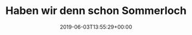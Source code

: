 ---
retweeted: false
source: <a href="https://about.twitter.com/products/tweetdeck" rel="nofollow">TweetDeck</a>
entities:
  hashtags: []
  symbols: []
  user_mentions: []
  urls:
  - url: https://t.co/1oHXhJG2AT
    expanded_url: https://www.sueddeutsche.de/panorama/muecken-rhein-bundeswehr-1.4469270
    display_url: sueddeutsche.de/panorama/mueck…
    indices:
    - '34'
    - '57'
display_text_range:
- '0'
- '57'
favorite_count: '1'
id_str: '1135545544611454976'
truncated: false
retweet_count: '0'
id: '1135545544611454976'
possibly_sensitive: false
created_at: Mon Jun 03 13:55:29 +0000 2019
favorited: false
full_text: Haben wir denn schon Sommerloch?
lang: de
quote_url: https://www.sueddeutsche.de/panorama/muecken-rhein-bundeswehr-1.4469270
tags:
- pesos:twitter
date: '2019-06-03T13:55:29+00:00'
src: https://twitter.com/bascht/status/1135545544611454976
original_url: https://twitter.com/bascht/status/1135545544611454976
type: twitter_tweet
text: Haben wir denn schon Sommerloch?
title: Haben wir denn schon Sommerloch

---